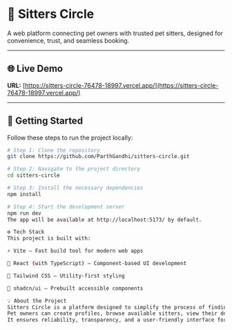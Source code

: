 # 🐾 Sitters Circle

A web platform connecting pet owners with trusted pet sitters, designed for convenience, trust, and seamless booking.

---

## 🌐 Live Demo

**URL:** [https://sitters-circle-76478-18997.vercel.app/](https://sitters-circle-76478-18997.vercel.app/)

---

## 🧭 Getting Started

Follow these steps to run the project locally:

```bash
# Step 1: Clone the repository
git clone https://github.com/ParthGandhi/sitters-circle.git

# Step 2: Navigate to the project directory
cd sitters-circle

# Step 3: Install the necessary dependencies
npm install

# Step 4: Start the development server
npm run dev
The app will be available at http://localhost:5173/ by default.

⚙️ Tech Stack
This project is built with:

⚡ Vite — Fast build tool for modern web apps

🧩 React (with TypeScript) — Component-based UI development

🎨 Tailwind CSS — Utility-first styling

🧱 shadcn/ui — Prebuilt accessible components

💡 About the Project
Sitters Circle is a platform designed to simplify the process of finding trusted pet sitters.
Pet owners can create profiles, browse available sitters, view their details, and book appointments easily.
It ensures reliability, transparency, and a user-friendly interface for both owners and sitters.